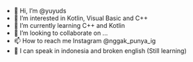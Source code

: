 - 👋 Hi, I’m @yuyuds
- 👀 I’m interested in Kotlin, Visual Basic and C++
- 🌱 I’m currently learning C++ and Kotlin
- 💞️ I’m looking to collaborate on ...
- 📫 How to reach me Instagram @nggak_punya_ig
- 📕 I can speak in indonesia and broken english (Still learning)
<!---
yuyuds/yuyuds is a ✨ special ✨ repository because its `README.md` (this file) appears on your GitHub profile.
You can click the Preview link to take a look at your changes.
--->
